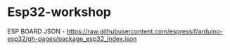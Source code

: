 # Esp32-workshop

ESP BOARD JSON - https://raw.githubusercontent.com/espressif/arduino-esp32/gh-pages/package_esp32_index.json
